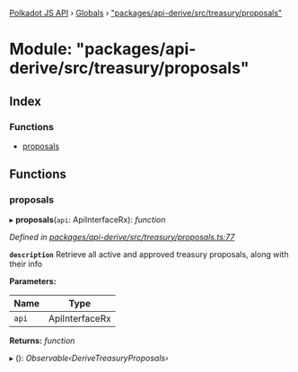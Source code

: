 [Polkadot JS API](../README.md) › [Globals](../globals.md) › ["packages/api-derive/src/treasury/proposals"](_packages_api_derive_src_treasury_proposals_.md)

# Module: "packages/api-derive/src/treasury/proposals"

## Index

### Functions

* [proposals](_packages_api_derive_src_treasury_proposals_.md#proposals)

## Functions

###  proposals

▸ **proposals**(`api`: ApiInterfaceRx): *function*

*Defined in [packages/api-derive/src/treasury/proposals.ts:77](https://github.com/polkadot-js/api/blob/3cf67c975/packages/api-derive/src/treasury/proposals.ts#L77)*

**`description`** Retrieve all active and approved treasury proposals, along with their info

**Parameters:**

Name | Type |
------ | ------ |
`api` | ApiInterfaceRx |

**Returns:** *function*

▸ (): *Observable‹DeriveTreasuryProposals›*
